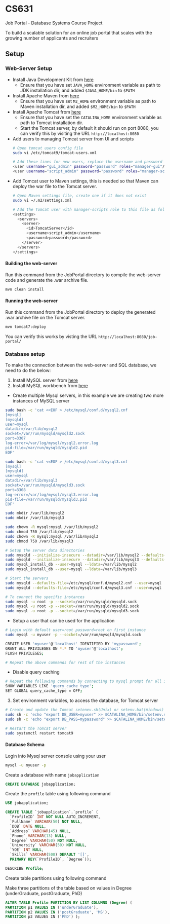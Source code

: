 # CS631
Job Portal - Database Systems Course Project

To build a scalable solution for an online job portal that scales with the growing number
of applicants and recruiters


## Setup

### Web-Server Setup

* Install Java Development Kit from [here](https://docs.oracle.com/en/java/javase/18/install/overview-jdk-installation.html)
  * Ensure that you have set `JAVA_HOME` environment variable as path to JDK installation dir, and added `$JAVA_HOME/bin` to `$PATH`
* Install Apache Maven from [here](https://maven.apache.org/install.html)
  * Ensure that you have set `M2_HOME` environment variable as path to Maven installation dir, and added `$M2_HOME/bin` to `$PATH`  
* Install Apache Tomcat from [here](https://tomcat.apache.org/tomcat-8.5-doc/setup.html)
  * Ensure that you have set the `CATALINA_HOME` environment variable as path to Tomcat installation dir.
  * Start the Tomcat server, by default it should run on port 8080, you can verify this by visiting the URL `http://localhost:8080`
* Add users to managing Tomcat server from UI and scripts
  ```sh
  # Open tomcat users config file
  sudo vi /etc/tomcat9/tomcat-users.xml
  
  # Add these lines for new users, replace the username and password as needed
  <user username="gui_admin" password="password" roles="manager-gui"/>
  <user username="script_admin" password="password" roles="manager-script"/>
  ```
* Add Tomcat user to Maven settings, this is needed so that Maven can deploy the war file to the Tomcat server.
  ```sh
  # Open Maven settings file, create one if it does not exist
  sudo vi ~/.m2/settings.xml
  
  # Add the Tomcat user with manager-scripts role to this file as follows
  <settings>
    <servers>
      <server>
        <id>TomcatServer</id>
        <username>script_admin</username>
        <password>password</password>
      </server>
    </servers>
  </settings>
  ```

#### Building the web-server

Run this command from the JobPortal directory to compile the web-server code and generate the .war archive file.
```bash
mvn clean install
```
  
#### Running the web-server
 
Run this command from the JobPortal directory to deploy the generated .war archive file on the Tomcat server.
```bash
mvn tomcat7:deploy
```

You can verify this works by visting the URL `http://localhost:8080/job-portal/`


### Database setup

To make the connection between the web-server and SQL database, we need to do the below:
1. Install MySQL server from [here](https://dev.mysql.com/downloads/mysql/)
2. Install MySQL workbench from [here](https://dev.mysql.com/downloads/workbench/)
  * Create multiple Mysql servers, in this example we are creating two more instances of MySQL server
  ```sh
sudo bash -c 'cat <<EOF > /etc/mysql/conf.d/mysql2.cnf
[mysql]
[mysqld]
user=mysql
datadir=/var/lib/mysql2
socket=/var/run/mysqld/mysqld2.sock
port=3307
log-error=/var/log/mysql/mysql2.error.log
pid-file=/var/run/mysqld/mysqld2.pid
EOF'

sudo bash -c 'cat <<EOF > /etc/mysql/conf.d/mysql3.cnf
[mysql]
[mysqld]
user=mysql
datadir=/var/lib/mysql3
socket=/var/run/mysqld/mysqld3.sock
port=3308
log-error=/var/log/mysql/mysql3.error.log
pid-file=/var/run/mysqld/mysqld3.pid
EOF'

sudo mkdir /var/lib/mysql2
sudo mkdir /var/lib/mysql3

sudo chown -R mysql:mysql /var/lib/mysql2
sudo chmod 750 /var/lib/mysql2
sudo chown -R mysql:mysql /var/lib/mysql3
sudo chmod 750 /var/lib/mysql3

# Setup the server data directories
sudo mysqld --initialize-insecure --datadir=/var/lib/mysql2 --defaults-file=/etc/mysql/conf.d/mysql2.cnf
sudo mysqld --initialize-insecure --datadir=/var/lib/mysql3 --defaults-file=/etc/mysql/conf.d/mysql3.cnf
sudo mysql_install_db --user=mysql --ldata=/var/lib/mysql2
sudo mysql_install_db --user=mysql --ldata=/var/lib/mysql3

# Start the servers
sudo mysqld --defaults-file=/etc/mysql/conf.d/mysql2.cnf --user=mysql
sudo mysqld --defaults-file=/etc/mysql/conf.d/mysql3.cnf --user=mysql

# To connect the specific instances
sudo mysql -u root -p --socket=/var/run/mysqld/mysqld.sock
sudo mysql -u root -p --socket=/var/run/mysqld/mysqld2.sock
sudo mysql -u root -p --socket=/var/run/mysqld/mysqld3.sock

```
  * Setup a user that can be used for the application
  ```sh
  # Login with default user=root password=root on first instance
  sudo mysql -u myuser -p --socket=/var/run/mysqld/mysqld.sock
  
  CREATE USER 'myuser'@'localhost' IDENTIFIED BY 'mypassword';
  GRANT ALL PRIVILEGES ON *.* TO 'myuser'@'localhost';
  FLUSH PRIVILEGES;
  
  # Repeat the above commands for rest of the instances
  ```
  * Disable query caching
  ```sh
  # Repeat the following commands by connecting to mysql prompt for all instances
  SHOW VARIABLES LIKE 'query_cache_type';
  SET GLOBAL query_cache_type = OFF;
  ```
3. Set environment variables, to access the database, for Tomcat server
  ```sh
  # Create and update the Tomcat setenev.sh(Unix) or setenv.bat(Windows) script 
  sudo sh -c 'echo "export DB_USER=myuser" >> $CATALINA_HOME/bin/setenv.sh'
  sudo sh -c 'echo "export DB_PASS=mypassword" >> $CATALINA_HOME/bin/setenv.sh"' 
  
  # Restart the Tomcat server
  sudo systemctl restart tomcat9
  ```

#### Database Schema

Login into Mysql server console using your user
```sh
mysql -u myuser -p
```
Create a database with name `jobapplication`
```sql
CREATE DATABASE jobapplication;
```
Create the `profile` table using following command

```sql
USE jobapplication;

CREATE TABLE `jobapplication`.`profile` (
  `ProfileID` INT NOT NULL AUTO_INCREMENT,
  `FullName` VARCHAR(50) NOT NULL,
  `DOB` DATE NULL,
  `Address` VARCHAR(45) NULL,
  `Phone` VARCHAR(13) NULL,
  `Degree` VARCHAR(50) NOT NULL,
  `University` VARCHAR(50) NOT NULL,
  `YOE` INT NULL,
  `Skills` VARCHAR(500) DEFAULT '[]',
  PRIMARY KEY(`ProfileID`, `Degree`));

DESCRIBE Profile;
```

Create table partitions using following command

Make three partitions of the table based on values in Degree (underGraduate, postGraduate, PhD)

```sql
ALTER TABLE Profile PARTITION BY LIST COLUMNS (Degree) ( 
PARTITION p1 VALUES IN ('underGraduate'), 
PARTITION p2 VALUES IN ('postGraduate', 'MS'), 
PARTITION p3 VALUES IN ('PhD') );
```

